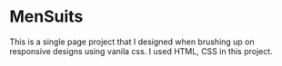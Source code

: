# MenSuits
This is a single page project that I designed when brushing up on responsive designs using vanila css.
I used HTML, CSS in this project.
